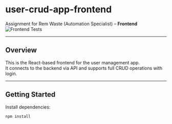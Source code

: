 # user-crud-app-frontend

Assignment for Rem Waste (Automation Specialist) – **Frontend**  
![Frontend Tests](https://github.com/Engr-Hamza-Saghir/user-crud-app-frontend/actions/workflows/frontend-tests.yml/badge.svg)

---

## Overview

This is the React-based frontend for the user management app.  
It connects to the backend via API and supports full CRUD operations with login.

---

## Getting Started

Install dependencies:

```bash
npm install
